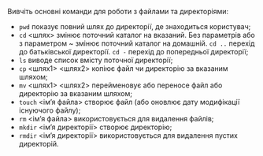 Вивчіть основні команди для роботи з файлами та директоріями:
* `pwd`	показує  повний шлях до директорії, де знаходиться користувач; 
* `cd` <шлях>	змінює поточний каталог на вказаний. Без параметрів або з параметром ~ змінює поточний каталог на домашній. `cd ..`  перехід до батьківської директорії. `cd -`  перехід до попередньої директорії;  
* `ls` виводе список вмісту поточної директорії; 
* `cp` <шлях1> <шлях2> копіює файл чи  директорію за вказаним шляхом; 
* `mv` <шлях1> <шлях2> перейменовує або переносе файл або директорію за вказаним шляхом; 
* `touch` <ім’я файла> створює файл (або оновлює дату модифікації існуючого файлу);
* `rm` <ім’я файла> використовується для видалення файлів; 
* `mkdir` <ім’я директорії> створює директорію;  
* `rmdir` <ім’я директорії> використовується для видалення пустих директорій.


